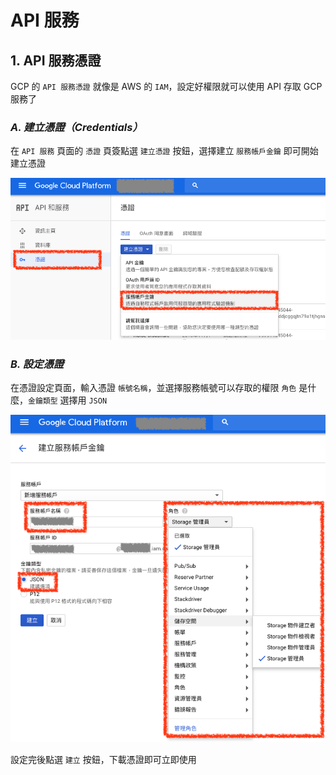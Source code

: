 # API 服務


## 1. API 服務憑證

GCP 的 `API 服務憑證` 就像是 AWS 的 `IAM`，設定好權限就可以使用 API 存取 GCP 服務了

### ***A. 建立憑證（Credentials）***

在 `API 服務` 頁面的 `憑證` 頁簽點選 `建立憑證` 按鈕，選擇建立 `服務帳戶金鑰` 即可開始建立憑證

![建立憑證（Credentials）](./images/google-apis-services-create-service-account-key.png)


### ***B. 設定憑證***

在憑證設定頁面，輸入憑證 `帳號名稱`，並選擇服務帳號可以存取的權限 `角色` 是什麼，`金鑰類型` 選擇用 `JSON`

![設定憑證](./images/google-apis-services-create-service-account-key-setting.png)


設定完後點選 `建立` 按鈕，下載憑證即可立即使用
